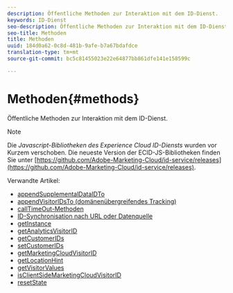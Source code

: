 ```yaml
---
description: Öffentliche Methoden zur Interaktion mit dem ID-Dienst.
keywords: ID-Dienst
seo-description: Öffentliche Methoden zur Interaktion mit dem ID-Dienst.
seo-title: Methoden
title: Methoden
uuid: 184d0a62-0c8d-481b-9afe-b7a67bdafdce
translation-type: tm+mt
source-git-commit: bc5c81455023e22e64877bb861dfe141e158599c

---
```



# Methoden{#methods}

Öffentliche Methoden zur Interaktion mit dem ID-Dienst.

>[!NOTE]
>
>Die *Javascript-Bibliotheken des Experience Cloud ID-Diensts* wurden vor Kurzem verschoben. Die neueste Version der ECID-JS-Bibliotheken finden Sie unter [https://github.com/Adobe-Marketing-Cloud/id-service/releases](https://github.com/Adobe-Marketing-Cloud/id-service/releases).

Verwandte Artikel:

+ [appendSupplementalDataIDTo](appendsupplementaldataidto.md)
+ [appendVisitorIDsTo (domänenübergreifendes Tracking)](appendvisitorid.md)
+ [callTimeOut-Methoden](timeout-functions.md)
+ [ID-Synchronisation nach URL oder Datenquelle](idsync.md)
+ [getInstance](getinstance.md)
+ [getAnalyticsVisitorID](getanalyticsvisitorid.md)
+ [getCustomerIDs](getcustomerids.md)
+ [setCustomerIDs](setcustomerids.md)
+ [getMarketingCloudVisitorID](getmcvid.md)
+ [getLocationHint](getlocationhint.md)
+ [getVisitorValues](getvisitorvalues.md)
+ [isClientSideMarketingCloudVisitorID](client-side-id.md)
+ [resetState](resetstate.md)

